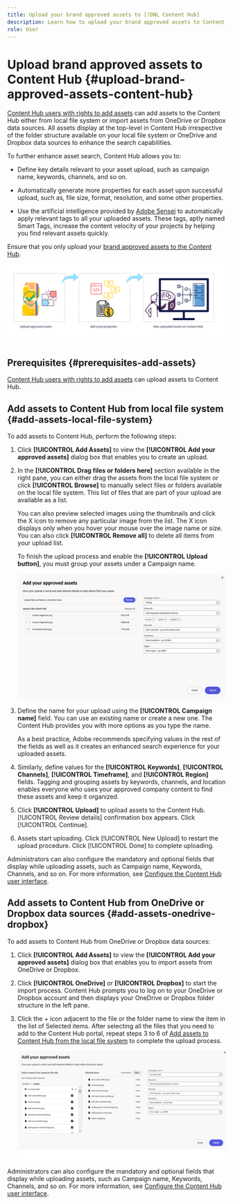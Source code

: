 ```yaml
---
title: Upload your brand approved assets to [!DNL Content Hub]
description: Learn how to upload your brand approved assets to Content Hub
role: User
---
```


# Upload brand approved assets to Content Hub {#upload-brand-approved-assets-content-hub}

[Content Hub users with rights to add assets](/help/assets/deploy-content-hub.md#onboard-content-hub-users-add-assets) can add assets to the Content Hub either from local file system or import assets from OneDrive or Dropbox data sources. All assets display at the top-level in Content Hub irrespective of the folder structure available on your local file system or OneDrive and Dropbox data sources to enhance the search capabilities.

To further enhance asset search, Content Hub allows you to:

* Define key details relevant to your asset upload, such as campaign name, keywords, channels, and so on. 

* Automatically generate more properties for each asset upon successful upload, such as, file size, format, resolution, and some other properties.

* Use the artificial intelligence provided by [Adobe Sensei](https://www.adobe.com/sensei.html) to automatically apply relevant tags to all your uploaded assets. These tags, aptly named Smart Tags, increase the content velocity of your projects by helping you find relevant assets quickly.

Ensure that you only upload your [brand approved assets to the Content Hub](/help/assets/approve-assets.md).

![Upload brand approved assets](assets/upload-brand-approved-assets.png)

## Prerequisites {#prerequisites-add-assets}

[Content Hub users with rights to add assets](/help/assets/deploy-content-hub.md#onboard-content-hub-users-add-assets) can upload assets to Content Hub.

## Add assets to Content Hub from local file system {#add-assets-local-file-system}

To add assets to Content Hub, perform the following steps:

1. Click **[!UICONTROL Add Assets]** to view the **[!UICONTROL Add your approved assets]** dialog box that enables you to create an upload.

1. In the **[!UICONTROL Drag files or folders here]** section available in the right pane, you can either drag the assets from the local file system or click **[!UICONTROL Browse]** to manually select files or folders available on the local file system. This list of files that are part of your upload are available as a list. 

   
   You can also preview selected images using the thumbnails and click the X icon to remove any particular image from the list. The X icon displays only when you hover your mouse over the image name or size. You can also click **[!UICONTROL Remove all]** to delete all items from your upload list.

   To finish the upload process and enable the **[!UICONTROL Upload button]**, you must group your assets under a Campaign name.
   
   ![Upload assets to Content Hub](assets/upload-assets-content-hub.png)

1. Define the name for your upload using the **[!UICONTROL Campaign name]** field. You can use an existing name or create a new one. The Content Hub provides you with more options as you type the name. <!--You can define multiple Campaign names for your upload. While you are typing a name, either click anywhere else within the dialog box or press the `,` (Comma) key to register the name.-->

   As a best practice, Adobe recommends specifying values in the rest of the fields as well as it creates an enhanced search experience for your uploaded assets.

1. Similarly, define values for the **[!UICONTROL Keywords]**, **[!UICONTROL Channels]**, **[!UICONTROL Timeframe]**, and **[!UICONTROL Region]** fields. Tagging and grouping assets by keywords, channels, and location enables everyone who uses your approved company content to find these assets and keep it organized.

1. Click **[!UICONTROL Upload]** to upload assets to the Content Hub. [!UICONTROL Review details] confirmation box appears. Click [!UICONTROL Continue].

1. Assets start uploading. Click [!UICONTROL New Upload] to restart the upload procedure. Click [!UICONTROL Done] to complete uploading.

Administrators can also configure the mandatory and optional fields that display while uploading assets, such as Campaign name, Keywords, Channels, and so on. For more information, see [Configure the Content Hub user interface](configure-content-hub-ui-options.md#configure-upload-options-content-hub).


## Add assets to Content Hub from OneDrive or Dropbox data sources {#add-assets-onedrive-dropbox}

To add assets to Content Hub from OneDrive or Dropbox data sources:

1. Click **[!UICONTROL Add Assets]** to view the **[!UICONTROL Add your approved assets]** dialog box that enables you to import assets from OneDrive or Dropbox.

1. Click **[!UICONTROL OneDrive]** or **[!UICONTROL Dropbox]** to start the import process. Content Hub prompts you to log on to your OneDrive or Dropbox account and then displays your OneDrive or Dropbox folder structure in the left pane.

1. Click the + icon adjacent to the file or the folder name to view the item in the list of Selected items. After selecting all the files that you need to add to the Content Hub portal, repeat steps 3 to 6 of [Add assets to Content Hub from the local file system](#add-assets-local-file-system) to complete the upload process.

   ![Upload assets to Content Hub from OneDrive or Dropbox](assets/add-assets-onedrive-dropbox.png)

Administrators can also configure the mandatory and optional fields that display while uploading assets, such as Campaign name, Keywords, Channels, and so on. For more information, see [Configure the Content Hub user interface](configure-content-hub-ui-options.md#configure-upload-options-content-hub).


